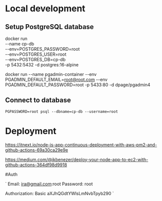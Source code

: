 # Local development

## Setup PostgreSQL database

docker run \
    --name cp-db \
    --env=POSTGRES_PASSWORD=root \
    --env=POSTGRES_USER=root \
    --env=POSTGRES_DB=cp-db \
    -p 5432:5432 -d postgres:16-alpine

docker run
--name pgadmin-container
--env PGADMIN_DEFAULT_EMAIL=root@root.com
--env PGADMIN_DEFAULT_PASSWORD=root
-p 5433:80 -d dpage/pgadmin4

## Connect to database

`
PGPASSWORD=root psql --dbname=cp-db --username=root
`

# Deployment
https://itnext.io/node-js-app-continuous-deployment-with-aws-pm2-and-github-actions-69a30ca29e9e

https://medium.com/@ikbenezer/deploy-your-node-app-to-ec2-with-github-actions-364df98d9918


#Auth

`
Email: ira@gmail.com:root
Password: root

Authorization: Basic aXJhQGdtYWlsLmNvbTpyb290
`